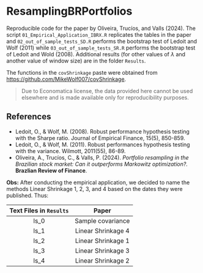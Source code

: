 # ResamplingBRPortfolios

Reproducible code for the paper by Oliveira, Trucíos, and Valls (2024). The script `01_Empirical_Application_IBRX.R` replicates the tables in the paper and `02_out_of_sample_tests_SD.R` performs the bootstrap test of Ledoit and Wolf (2011) while `03_out_of_sample_tests_SR.R` performs the bootstrap test of Ledoit and Wold (2008). Additional results (for other values of $\lambda$ and another value of window size) are in the folder `Results`. 

The functions in the `covShrinkage` paste were obtained from https://github.com/MikeWolf007/covShrinkage.

> Due to Economatica license, the data provided here cannot be used elsewhere and is made available only for reproducibility purposes.

## References

- Ledoit, O., \& Wolf, M. (2008). Robust performance hypothesis testing with the Sharpe ratio. Journal of Empirical Finance, 15(5), 850-859.
- Ledoit, O., \& Wolf, M. (2011). Robust performances hypothesis testing with the variance. Wilmott, 2011(55), 86-89.
- Oliveira, A., Trucíos, C., \& Valls, P. (2024). _Portfolio resampling in the Brazilian stock market: Can it outperforms Markowitz optimization?._ **Brazlian Review of Finance**.




**Obs:**
After conducting the empirical application, we decided to name the methods Linear Shrinkage 1, 2, 3, and 4 based on the dates they were published. Thus:

| Text Files in `Results` | Paper       |
|:----------:|:-----------:|
| ls_0       | Sample covariance  |
| ls_1       | Linear Shrinkage 4 |
| ls_2       | Linear Shrinkage 1 |
| ls_3       | Linear Shrinkage 3 |
| ls_4       | Linear Shrinkage 2 |

